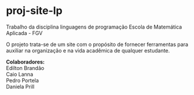 # proj-site-lp
Trabalho da disciplina linguagens de programação
Escola de Matemática Aplicada - FGV

O projeto trata-se de um site com o propósito de fornecer ferramentas para auxiliar 
na organização e na vida acadêmica de qualquer estudante.




<b>Colaboradores:</b><br>
Edilton Brandão<br>
Caio Lanna<br>
Pedro Portela<br>
Daniela Prill<br>

